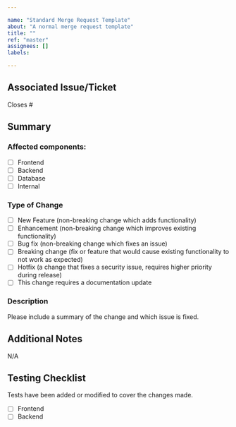 ```yaml
---

name: "Standard Merge Request Template"
about: "A normal merge request template"
title: ""
ref: "master"
assignees: []
labels:

---
```


## Associated Issue/Ticket

Closes #<issue number>

## Summary

### Affected components:

- [ ] Frontend
- [ ] Backend
- [ ] Database
- [ ] Internal

### Type of Change

- [ ] New Feature (non-breaking change which adds functionality)
- [ ] Enhancement (non-breaking change which improves existing functionality)
- [ ] Bug fix (non-breaking change which fixes an issue)
- [ ] Breaking change (fix or feature that would cause existing functionality to not work as expected)
- [ ] Hotfix (a change that fixes a security issue, requires higher priority during release)
- [ ] This change requires a documentation update

### Description

Please include a summary of the change and which issue is fixed.

## Additional Notes

N/A

## Testing Checklist

Tests have been added or modified to cover the changes made.

- [ ] Frontend
- [ ] Backend
